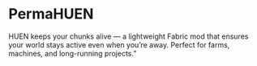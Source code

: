 # PermaHUEN
HUEN keeps your chunks alive — a lightweight Fabric mod that ensures your world stays active even when you’re away. Perfect for farms, machines, and long-running projects.”
